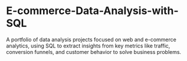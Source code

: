 # E-commerce-Data-Analysis-with-SQL
A portfolio of data analysis projects focused on web and e-commerce analytics, using SQL to extract insights from key metrics like traffic, conversion funnels, and customer behavior to solve business problems.
